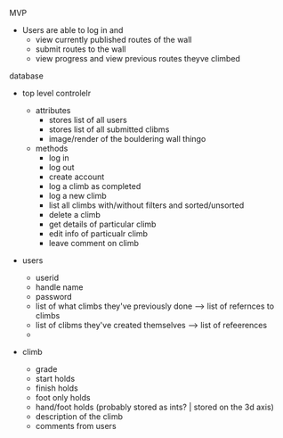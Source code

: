MVP 
- Users are able to log in and 
  - view currently published routes of the wall
  - submit routes to the wall
  - view progress and view previous routes theyve climbed


database

- top level controlelr 
  - attributes
    - stores list of all users
    - stores list of all submitted clibms
    - image/render of the bouldering wall thingo
  - methods
    - log in
    - log out
    - create account
    - log a climb as completed
    - log a new climb
    - list all climbs with/without filters and sorted/unsorted
    - delete a climb
    - get details of particular climb
    - edit info of particualr climb
    - leave comment on climb



- users
  - userid
  - handle name
  - password
  - list of what climbs they've previously done --> list of refernces to climbs
  - list of clibms they've created themselves --> list of refeerences
  - 


- climb
  - grade 
  - start holds
  - finish holds
  - foot only holds
  - hand/foot holds  (probably stored as ints? | stored on the 3d axis)
  - description of the climb 
  - comments from users